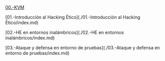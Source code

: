 [00.-KVM](./00.-KVM/index.md)

[01.-Introducción al Hacking Ético](./01.-Introducción al Hacking Ético/index.md)

[02.-HE en entornos inalámbricos](./02.-HE en entornos inalámbricos/index.md)

[03.-Ataque y defensa en entorno de pruebas](./03.-Ataque y defensa en entorno de pruebas/index.md)
